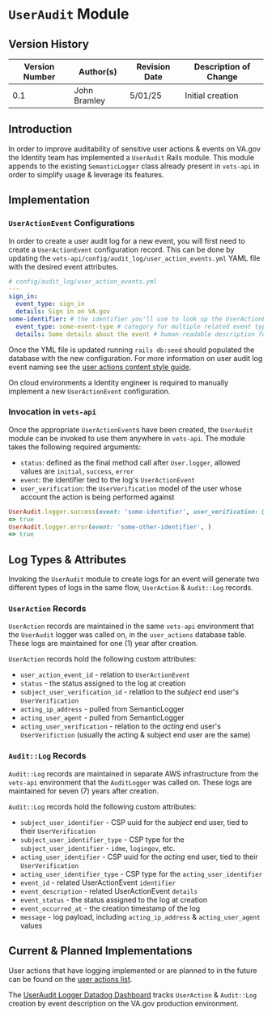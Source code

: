 # `UserAudit` Module

## Version History

| Version Number | Author(s)                                              | Revision Date | Description of Change                                                                      |
|----------------|--------------------------------------------------------|---------------|--------------------------------------------------------------------------------------------|
|       0.1      | John Bramley |    5/01/25    | Initial creation                                                                           |

## Introduction

In order to improve auditability of sensitive user actions & events on VA.gov the Identity team has implemented a `UserAudit` Rails module. This module appends to the existing `SemanticLogger` class already present in `vets-api` in order to simplify usage & leverage its features.

## Implementation

### `UserActionEvent` Configurations

In order to create a user audit log for a new event, you will first need to create a `UserActionEvent` configuration record. This can be done by updating the `vets-api/config/audit_log/user_action_events.yml` YAML file with the desired event attributes.

```yml
# config/audit_log/user_action_events.yml
---
sign_in:
  event_type: sign_in
  details: Sign in on VA.gov
some-identifier: # the identifier you'll use to look up the UserActionEvent
  event_type: some-event-type # category for multiple related event types
  details: Some details about the event # human-readable description for display to end users
```

Once the YML file is updated running `rails db:seed` should populated the database with the new configuration. For more information on user audit log event naming see the [user actions content style guide](https://github.com/department-of-veterans-affairs/va.gov-team/blob/master/products/identity/user-action-logs/User_Actions_List.md#user-actions-content-guide).

On cloud environments a Identity engineer is required to manually  implement a new `UserActionEvent` configuration.

### Invocation in `vets-api`

Once the appropriate `UserActionEvent`s have been created, the `UserAudit` module can be invoked to use them anywhere in `vets-api`. The module takes the following required arguments:

* `status`: defined as the final method call after `User.logger`, allowed values are `initial`, `success`, `error`
* `event`: the identifier tied to the log's `UserActionEvent`
* `user_verification`: the `UserVerification` model of the user whose account the action is being performed against

```ruby
UserAudit.logger.success(event: 'some-identifier', user_verification: @current_user.user_verification)
=> true
UserAudit.logger.error(event: 'some-other-identifier', )
=> true
```

## Log Types & Attributes

Invoking the `UserAudit` module to create logs for an event will generate two different types of logs in the same flow, `UserAction` & `Audit::Log` records.

### `UserAction` Records

`UserAction` records are maintained in the same `vets-api` environment that the `UserAudit` logger was called on, in the `user_actions` database table. These logs are maintained for one (1) year after creation.

 `UserAction` records hold the following custom attributes:

* `user_action_event_id` - relation to `UserActionEvent`
* `status` - the status assigned to the log at creation
* `subject_user_verification_id` - relation to the *subject* end user's `UserVerification`
* `acting_ip_address` - pulled from SemanticLogger
* `acting_user_agent` - pulled from SemanticLogger
* `acting_user_verification` - relation to the *acting* end user's `UserVerifiction` (usually the acting & subject end user are the same)

### `Audit::Log` Records

`Audit::Log` records are maintained in separate AWS infrastructure from the `vets-api` environment that the `AuditLogger` was called on. These logs are maintained for seven (7) years after creation.

`Audit::Log` records hold the following custom attributes:

* `subject_user_identifier` - CSP uuid for the *subject* end user, tied to their `UserVerification`
* `subject_user_identifier_type` - CSP type for the `subject_user_identifier` - `idme`, `logingov`, etc.
* `acting_user_identifier` - CSP uuid for the *acting* end user, tied to their `UserVerification`
* `acting_user_identifier_type` - CSP type for the `acting_user_identifier`
* `event_id` - related UserActionEvent `identifier`
* `event_description` - related UserActionEvent `details`
* `event_status` - the status assigned to the log at creation
* `event_occurred_at` - the creation timestamp of the log
* `message` - log payload, including `acting_ip_address` & `acting_user_agent` values

## Current & Planned Implementations

User actions that have logging implemented or are planned to in the future can be found on the [user actions list](https://github.com/department-of-veterans-affairs/va.gov-team/edit/master/products/identity/user-action-logs/User_Actions_List.md#user-actions-list).

The [UserAudit Logger Datadog Dashboard](https://vagov.ddog-gov.com/dashboard/g3c-qu4-ick?fromUser=false&refresh_mode=sliding&from_ts=1746126916996&to_ts=1746130516996&live=true) tracks `UserAction` & `Audit::Log` creation by event description on the VA.gov production environment.